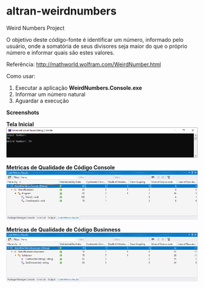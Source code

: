# altran-weirdnumbers
Weird Numbers Project


O objetivo deste código-fonte é identificar um número, informado pelo usuário, onde a somatória de seus divisores seja maior do que o próprio número e informar quais são estes valores.

Referência:
http://mathworld.wolfram.com/WeirdNumber.html


Como usar:
 1. Executar a aplicação **WeirdNumbers.Console.exe**
 2. Informar um número natural
 3. Aguardar a execução



**Screenshots**

**Tela Inicial**
![](https://github.com/edsonbassani/altran-weirdnumbers/blob/master/Images/WeirdNumbers.Console.png?raw=true)

**Metricas de Qualidade de Código Console**
![](https://github.com/edsonbassani/altran-weirdnumbers/blob/master/Images/WeirdNumbers.Console.CodeMetrics.png?raw=true)

**Metricas de Qualidade de Código Businness**
![](https://github.com/edsonbassani/altran-weirdnumbers/blob/master/Images/WeirdNumbers.Businness.CodeMetrics.png?raw=true)
